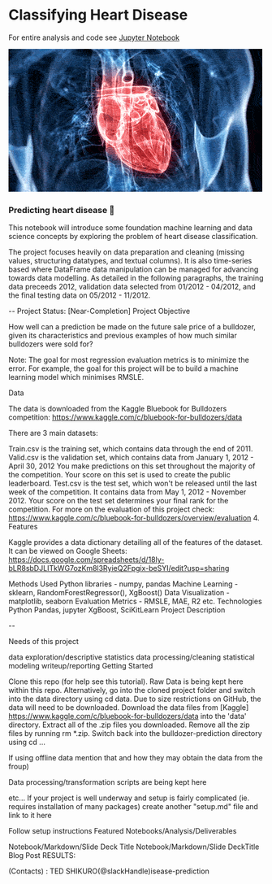 # Classifying Heart Disease

For entire analysis and code see [Jupyter Notebook](https://t-shikuro.github.io/heart-disease-prediction/)

![](images/heart.gif)

### Predicting heart disease 🚜

This notebook will introduce some foundation machine learning and data science concepts by exploring the problem of heart disease classification.


 The project focuses heavily on data preparation and cleaning (missing values, structuring datatypes, and textual columns). It is also time-series based where DataFrame data manipulation can be managed for advancing towards data modelling. As detailed in the following paragraphs, the training data preceeds 2012, validation data selected from 01/2012 - 04/2012, and the final testing data on 05/2012 - 11/2012.

-- Project Status: [Near-Completion]
Project Objective

How well can a prediction be made on the future sale price of a bulldozer, given its characteristics and previous examples of how much similar bulldozers were sold for?

Note: The goal for most regression evaluation metrics is to minimize the error. For example, the goal for this project will be to build a machine learning model which minimises RMSLE.

Data

The data is downloaded from the Kaggle Bluebook for Bulldozers competition: https://www.kaggle.com/c/bluebook-for-bulldozers/data

There are 3 main datasets:

Train.csv is the training set, which contains data through the end of 2011.
Valid.csv is the validation set, which contains data from January 1, 2012 - April 30, 2012 You make predictions on this set throughout the majority of the competition. Your score on this set is used to create the public leaderboard.
Test.csv is the test set, which won't be released until the last week of the competition. It contains data from May 1, 2012 - November 2012. Your score on the test set determines your final rank for the competition.
For more on the evaluation of this project check: https://www.kaggle.com/c/bluebook-for-bulldozers/overview/evaluation
4. Features

Kaggle provides a data dictionary detailing all of the features of the dataset. It can be viewed on Google Sheets: https://docs.google.com/spreadsheets/d/18ly-bLR8sbDJLITkWG7ozKm8l3RyieQ2Fpgix-beSYI/edit?usp=sharing

Methods Used
Python libraries - numpy, pandas
Machine Learning - sklearn, RandomForestRegressor(), XgBoost()
Data Visualization - matplotlib, seaborn
Evaluation Metrics - RMSLE, MAE, R2
etc.
Technologies
Python
Pandas, jupyter
XgBoost, SciKitLearn
Project Description

--

Needs of this project

data exploration/descriptive statistics
data processing/cleaning
statistical modeling
writeup/reporting
Getting Started

Clone this repo (for help see this tutorial).
Raw Data is being kept here within this repo. Alternatively, go into the cloned project folder and switch into the data directory using cd data. Due to size restrictions on GitHub, the data will need to be downloaded.
Download the data files from [Kaggle] https://www.kaggle.com/c/bluebook-for-bulldozers/data into the 'data' directory.
Extract all of the .zip files you downloaded.
Remove all the zip files by running rm *.zip.
Switch back into the bulldozer-prediction directory using cd ...

If using offline data mention that and how they may obtain the data from the froup)

Data processing/transformation scripts are being kept here

etc...
If your project is well underway and setup is fairly complicated (ie. requires installation of many packages) create another "setup.md" file and link to it here

Follow setup instructions
Featured Notebooks/Analysis/Deliverables

Notebook/Markdown/Slide Deck Title
Notebook/Markdown/Slide DeckTitle
Blog Post
RESULTS:

(Contacts) : TED SHIKURO(@slackHandle)isease-prediction
